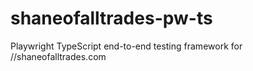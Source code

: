# shaneofalltrades-pw-ts
Playwright TypeScript end-to-end testing framework for //shaneofalltrades.com
